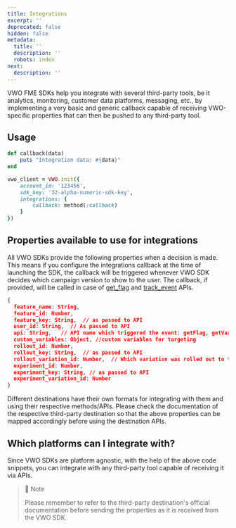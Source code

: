 ```yaml
---
title: Integrations
excerpt: ''
deprecated: false
hidden: false
metadata:
  title: ''
  description: ''
  robots: index
next:
  description: ''
---
```

VWO FME SDKs help you integrate with several third-party tools, be it analytics, monitoring, customer data platforms, messaging, etc., by implementing a very basic and generic callback capable of receiving VWO-specific properties that can then be pushed to any third-party tool.

## Usage

```ruby
def callback(data)
    puts "Integration data: #{data}"
end

vwo_client = VWO.init({
    account_id: '123456',
    sdk_key: '32-alpha-numeric-sdk-key',
    integrations: {
        callback: method(:callback)
    }
})
```

## Properties available to use for integrations

All VWO SDKs provide the following properties when a decision is made. This means if you configure the integrations callback at the time of launching the SDK, the callback will be triggered whenever VWO SDK decides which campaign version to show to the user. The callback, if provided, will be called in case of [get\_flag](https://developers.vwo.com/v2/docs/fme-ruby-flags) and [track\_event](https://developers.vwo.com/v2/docs/fme-ruby-metrics) APIs.

```json
{
  feature_name: String,
  feature_id: Number,
  feature_key: String,  // as passed to API
  user_id: String,  // As passed to API
  api: String,   // API name which triggered the event: getFlag, getVariable, trackMetric
  custom_variables: Object, //custom variables for targeting
  rollout_id: Number,
  rollout_key: String,  // as passed to API
  rollout_variation_id: Number,  // Which variation was rolled out to the current user
  experiment_id: Number,
  experiment_key: String, // as passed to API
  experiment_variation_id: Number
}

```

Different destinations have their own formats for integrating with them and using their respective methods/APIs. Please check the documentation of the respective third-party destination so that the above properties can be mapped accordingly before using the destination APIs.

## Which platforms can I integrate with?

Since VWO SDKs are platform agnostic, with the help of the above code snippets, you can integrate with any third-party tool capable of receiving it via APIs.

> 📘 Note
>
> Please remember to refer to the third-party destination's official documentation before sending the properties as it is received from the VWO SDK.